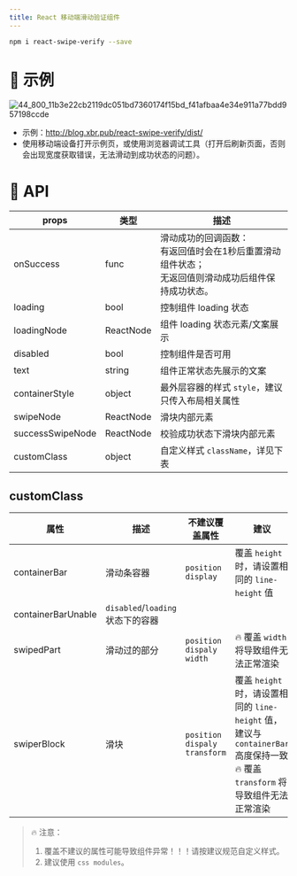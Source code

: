 ```yaml
---
title: React 移动端滑动验证组件
---
```


```bash
npm i react-swipe-verify --save
```

# 🌰 示例

![44_800_11b3e22cb2119dc051bd7360174f15bd_f41afbaa4e34e911a77bdd957198ccde](https://gitee.com/zhangzeyi//images/raw/master/20210401161028.png)

- 示例：http://blog.xbr.pub/react-swipe-verify/dist/
- 使用移动端设备打开示例页，或使用浏览器调试工具（打开后刷新页面，否则会出现宽度获取错误，无法滑动到成功状态的问题）。

# 📖 API

| props | 类型 | 描述 |
| - | - | - |
| onSuccess | func | 滑动成功的回调函数：<br />有返回值时会在1秒后重置滑动组件状态；<br />无返回值则滑动成功后组件保持成功状态。 |
| loading | bool | 控制组件 loading 状态 |
| loadingNode | ReactNode | 组件 loading 状态元素/文案展示 |
| disabled | bool | 控制组件是否可用 |
| text | string | 组件正常状态先展示的文案 |
| containerStyle | object | 最外层容器的样式 `style`，建议只传入布局相关属性 |
| swipeNode | ReactNode | 滑块内部元素 |
| successSwipeNode | ReactNode | 校验成功状态下滑块内部元素 |
| customClass | object | 自定义样式 `className`，详见下表 |

## customClass

| 属性               | 描述                              | 不建议覆盖属性                   | 建议                                                         |
| ------------------ | --------------------------------- | -------------------------------- | ------------------------------------------------------------ |
| containerBar       | 滑动条容器                        | `position` `display`             | 覆盖 `height` 时，请设置相同的 `line-height` 值              |
| containerBarUnable | `disabled`/`loading` 状态下的容器 |                                  |                                                              |
| swipedPart         | 滑动过的部分                      | `position` `dispaly` `width`     | 🔥 覆盖 `width` 将导致组件无法正常渲染                        |
| swiperBlock        | 滑块                              | `position` `dispaly` `transform` | 覆盖 `height` 时，请设置相同的 `line-height` 值，建议与 `containerBar` 高度保持一致<br />🔥 覆盖 `transform` 将导致组件无法正常渲染 |

> 🔥 注意：
>
> 1. 覆盖不建议的属性可能导致组件异常！！！请按建议规范自定义样式。
> 2. 建议使用 `css modules`。


